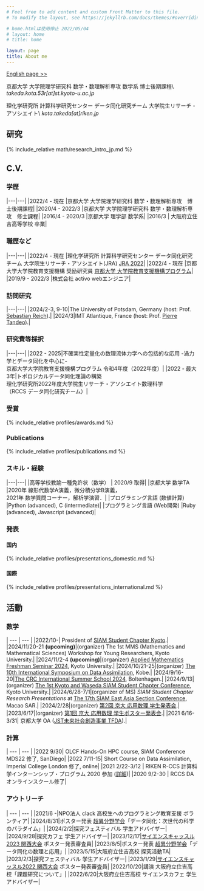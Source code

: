 ```yaml
---
# Feel free to add content and custom Front Matter to this file.
# To modify the layout, see https://jekyllrb.com/docs/themes/#overriding-theme-defaults

# home.htmlは使用停止 2022/05/04
# layout: home
# title: home

layout: page
title: About me
---
```

<!-- ## main -->

[English page >>](/en)

京都大学 大学院理学研究科 数学・数理解析専攻 数学系 博士後期課程\\
*takeda.kota.53r[at]st.kyoto-u.ac.jp*

理化学研究所 計算科学研究センター データ同化研究チーム 大学院生リサーチ・アソシエイト\\
*kota.takeda[at]riken.jp*

## 研究
{% include_relative math/research_intro_jp.md %}


## C.V.
### 学歴

|---|---|
|2022/4 - 現在 |京都大学 大学院理学研究科 数学・数理解析専攻　博士後期課程|
|2020/4 - 2022/3 |京都大学 大学院理学研究科 数学・数理解析専攻　修士課程|
|2016/4 - 2020/3 |京都大学 理学部 数学系|
|2016/3 | 大阪府立住吉高等学校 卒業|


### 職歴など

|---|---|
|2022/4 - 現在 |理化学研究所 計算科学研究センター データ同化研究チーム 大学院生リサーチ・アソシエイト(JRA) [JRA 2022](https://www.riken.jp/careers/programs/jra/jra2022/index.html)|
|2022/4 - 現在 |京都大学大学院教育支援機構 奨励研究員 [京都大学 大学院教育支援機構プログラム](https://www.kugd.k.kyoto-u.ac.jp/program)|
|2019/9 - 2022/3 |株式会社 activo webエンジニア|

### 訪問研究

|---|---|
|2024/2-3, 9-10|The University of Potsdam, Germany (host: Prof. [Sebastian Reich](https://www.math.uni-potsdam.de/~sreich/)).|
|2024/3|IMT Atlantique, France (host: Prof. [Pierre Tandeo](https://tandeo.wordpress.com/)).|

### 研究費等採択

|---|---|
|2022 - 2025|不確実性定量化の数理流体力学への包括的な応用 -渦力学とデータ同化を中心に-　<br> 京都大学大学院教育支援機構プログラム 令和4年度（2022年度）|
|2022 - 最大3年|トポロジカルデータ同化理論の構築<br>理化学研究所2022年度大学院生リサーチ・アソシエイト数理科学 <br>（RCCS データ同化研究チーム）|


### 受賞
{% include_relative profiles/awards.md %}

### Publications
{% include_relative profiles/publications.md %}

### スキル・経験

|---|---|
|高等学校教諭一種免許状（数学） | 2020/9 取得|
|京都大学 数学TA |2020年 線形代数学A演義，微分積分学B演義，<br>2021年 数学質問コーナー，解析学演習．|
|プログラミング言語 (数値計算) |Python (advanced), C (intermediate)|
|プログラミング言語 (Web開発) |Ruby (advanced), Javascript (advanced)|

### 発表
#### 国内
{% include_relative profiles/presentations_domestic.md %}

#### 国際
{% include_relative profiles/presentations_international.md %}

<!-- TODO: contributorリスト -->


## 活動
### 数学

  | --- | --- |
  |2022/10-| President of [SIAM Student Chapter Kyoto](https://sites.google.com/view/siam-sc-kyoto/home).|
  |2024/11/20-21 **(upcoming)**|(organizer) The 1st MMS (Mathematics and Mathematical Sciences) Workshop for Young Researchers, Kyoto University.|
  |2024/11/2-4 **(upcoming)**|(organizer) [Applied Mathematics Freshman Seminar 2024](https://sites.google.com/view/app-math-freshman-seminar-2024/home), Kyoto University.|
  |2024/10/21-25|(organizer) [The 10th International Symposium on Data Assimilation](https://www.data-assimilation.riken.jp/isda2024/#15/34.65479/135.22148), Kobe.|
  |2024/9/16-20|[The CRC International Summer School 2024](https://www.sfb1294.de/events/event/spring-school-2024), Boltenhagen.|
  |2024/9/13|(organizer) [The 1st Kyoto and Waseda SIAM Student Chapter Conference](https://sites.google.com/view/siam-sc-kyoto/event/kyoto-waseda-first), Kyoto University.|
  |2024/6/28-7/1|(organizer of MS) *SIAM Student Chapter Research Presentations* at [The 17th SIAM East Asia Section Conference](https://www.easiam2024.org/), Macao SAR.|
  |2024/2/28|(organizer) [第2回 京大 応用数理 学生発表会](https://sites.google.com/view/siam-sc-kyoto/event/poster-presentation-2024).|
  |2023/6/17|(organizer) [第1回 京大 応用数理 学生ポスター発表会](https://sites.google.com/view/siam-sc-kyoto/event/poster2023).|
  |2021 6/16-3/31| 京都大学 OA ([JST未来社会創造事業 TFDA](https://tfda.jp/)).|
  
### 計算

  | --- | --- |
  |2022 9/30| OLCF Hands-On HPC course, SIAM Conference MDS22 修了, SanDiego|
  |2022 7/11-15| Short Course on Data Assimilation, Imperial College London 修了, online|
  |2021 2/22-3/12 | RIKEN R-CCS 計算科学インターンシップ・プログラム 2020 参加 ([詳細](https://www.r-ccs.riken.jp/library/event/200604/))|
  |2020 9/2-30 | RCCS DAオンラインスクール修了|

### アウトリーチ

  | --- | --- |
  |2021/6 -|NPO法人 clack 高校生へのプログラミング教育支援 ボランティア|
  |2024/8/31|ポスター発表 [超異分野学会](https://hic.lne.st/schedule/osaka2024/)「データ同化：次世代の科学のパラダイム」|
  |2024/2/2|探究フェスティバル 学生アドバイザー|
  |2024/9/28|探究カフェ 学生アドバイザー|
  |2023/12/17|[サイエンスキャッスル2023 関西大会](https://s-castle.com/news/26824/) ポスター発表審査員|
  |2023/8/5|ポスター発表 [超異分野学会](https://lne.st/2023/07/18/hic-osaka2023-poster/)「データ同化の数理と応用」|
  |2023/5/15|大阪府立住吉高校 探究活動TA|
  |2023/2/3|探究フェスティバル 学生アドバイザー|
  |2023/1/29|[サイエンスキャッスル2022 関西大会](https://s-castle.com/news/18292/) ポスター発表審査員|
  |2022/10/20|講演 大阪府立住吉高校「課題研究について」|
  |2022/6/20|大阪府立住吉高校 サイエンスカフェ 学生アドバイザー|

